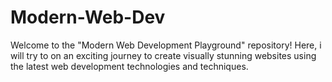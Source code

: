 # Modern-Web-Dev
Welcome to the "Modern Web Development Playground" repository! Here, i will try to on an exciting journey to create visually stunning websites using the latest web development technologies and techniques.
